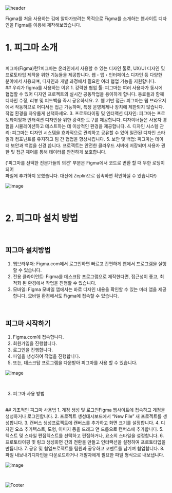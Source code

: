 ![header](https://capsule-render.vercel.app/api?type=wave&color=auto&height=150&section=header&text=Figma로%20페이지%203개%20기획하기&fontSize=50)

Figma를 처음 사용하는 김에 알아가보려는 목적으로 Figma를 소개하는 웹사이트 디자인을 Figma를 이용해 제작해보았습니다.

# 1. 피그마 소개 
<br>
피그마(Figma)란?피그마는 온라인에서 사용할 수 있는 디자인 툴로, UX/UI 디자인 및 프로토타입 제작을 위한 기능들을 제공합니다. 웹・앱・인터페이스 디자인 등 다양한 분야에서 사용되며, 디자인과 개발 과정에서 필요한 여러 협업 기능을 지원합니다.
<br>
## 우리가 figma를 사용하는 이유
1. 강력한 협업 툴: 피그마는 여러 사용자가 동시에 협업할 수 있어 디자인 프로젝트의 실시간 공동작업을 용이하게 합니다. 동료들과 함께 디자인 수정, 리뷰 및 피드백을 즉시 공유하세요.
2. 웹 기반 접근: 피그마는 웹 브라우저에서 작동하므로 어디서든 접근 가능하며, 특정 운영체제나 장치에 제한되지 않습니다. 작업 환경을 자유롭게 선택하세요.
3. 프로토타이핑 및 인터랙션 디자인: 피그마는 프로토타이핑과 인터랙션 디자인을 위한 강력한 도구를 제공합니다. 디자이너들은 사용자 경험을 시뮬레이션하고 테스트하는 데 이상적인 환경을 제공합니다.
4. 디자인 시스템 관리: 피그마는 디자인 시스템을 효과적으로 관리하고 공유할 수 있어 일관된 디자인 스타일과 컴포넌트를 유지하고 팀 간 협업을 향상시킵니다.
5. 보안 및 백업: 피그마는 데이터 보안과 백업을 신경 씁니다. 프로젝트는 안전한 클라우드 서버에 저장되며 사용자 권한 및 접근 제어를 통해 데이터를 안전하게 보호합니다.

('피그마를 선택한 전문가들의 의견' 부분은 Figma에서 코드로 변환 할 때 무한 로딩이되어 <br> 
파일에 추가하지 못했습니다. 대신에 Zeplin으로 접속하면 확인하실 수 있습니다!)


![image](https://github.com/baesub/Tue_Report/assets/113866062/8eecc3b3-465b-4e58-9fb3-e96946f0da10)

<br>


# 2. 피그마 설치 방법 
<br>

## 피그마 설치방법
1. 웹브라우저: Figma.com에서 로그인하면 빠르고 간편하게 웹에서 프로그램을 실행할 수 있습니다.
2. 전용 클라이언트: Figma를 데스크탑 프로그램으로 제작한다면, 접근성이 좋고, 최적화 된 환경에서 작업을 진행할 수 있습니다.
3. 모바일: Figma 모바일 앱에서는 바로 디자인 내용을 확인할 수 있는 미러 앱을 제공합니다. 모바일 환경에서도 Figma에 접속할 수 있습니다.
   
<br>

## 피그마 시작하기
1. Figma.com에 접속합니다.
2. 회원가입을 진행합니다.
3. 로그인을 진행합니다.
4. 파일을 생성하여 작업을 진행합니다.
5. 또는, 데스크탑 프로그램을 다운받아 피그마를 사용 할 수 있습니다.

![image](https://github.com/baesub/Tue_Report/assets/113866062/c9d01679-6a91-4aab-8c2c-9ad7f96d4d1b)

<br>


3. 피그마 사용 방법
<br>
## 기초적인 피그마 사용법
1. 계정 생성 및 로그인Figma 웹사이트에 접속하고 계정을 생성하거나 로그인합니다.
2. 프로젝트 생성대시보드에서 “New File” 새 프로젝트를 생성합니다.
3. 캔버스 생성프로젝트에 캔버스를 추가하고 화면 크기를 설정합니다.
4. 디자인 요소 추가텍스트, 도형, 이미지 등을 드래그 앤 드롭으로 캔버스에 추가합니다.
5. 텍스트 및 스타일 편집텍스트를 선택하고 편집하거나, 요소의 스타일을 설정합니다.
6. 프로토타이핑 및 링크 생성화면 간의 전환을 만들고 인터랙션을 설정하여 프로토타입을 만듭니다.
7. 공유 및 협업프로젝트를 팀원과 공유하고 코멘트를 남기며 협업합니다.
8. 파일 내보내기디자인을 다운로드하거나 개발자에게 필요한 파일 형식으로 내보냅니다.

![image](https://github.com/baesub/Tue_Report/assets/113866062/52755e3f-bf83-457e-a1b7-ce229d546001)

<br>


![Footer](https://capsule-render.vercel.app/api?type=waving&color=auto&height=200&section=footer)
